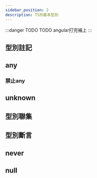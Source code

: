 ```yaml
---
sidebar_position: 2
description: TS的基本型別
---
```

:::danger TODO
TODO angular打完補上
:::
## 型別註記

## any
### 禁止any

## unknown

## 型別聯集

## 型別斷言
<!-- <> -->

## never

## null